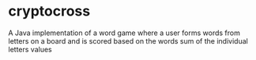 # cryptocross
A Java implementation of a word game where a user forms words from letters on a board and is scored based on the words sum of the individual letters values
